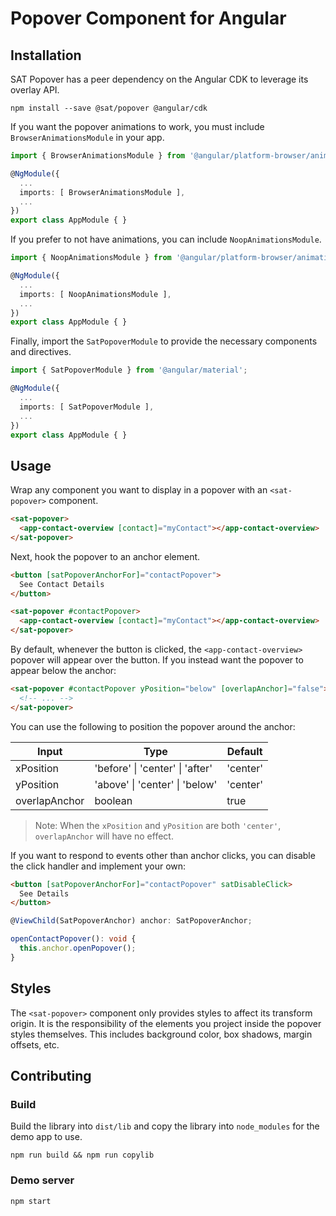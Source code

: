 # Popover Component for Angular

## Installation

SAT Popover has a peer dependency on the Angular CDK to leverage its overlay API.

```
npm install --save @sat/popover @angular/cdk
```

If you want the popover animations to work, you must include `BrowserAnimationsModule` in your app.

```ts
import { BrowserAnimationsModule } from '@angular/platform-browser/animations';

@NgModule({
  ...
  imports: [ BrowserAnimationsModule ],
  ...
})
export class AppModule { }
```

If you prefer to not have animations, you can include `NoopAnimationsModule`.

```ts
import { NoopAnimationsModule } from '@angular/platform-browser/animations';

@NgModule({
  ...
  imports: [ NoopAnimationsModule ],
  ...
})
export class AppModule { }
```

Finally, import the `SatPopoverModule` to provide the necessary components and directives.

```ts
import { SatPopoverModule } from '@angular/material';

@NgModule({
  ...
  imports: [ SatPopoverModule ],
  ...
})
export class AppModule { }
```

## Usage

Wrap any component you want to display in a popover with an `<sat-popover>` component.

```html
<sat-popover>
  <app-contact-overview [contact]="myContact"></app-contact-overview>
</sat-popover>
```

Next, hook the popover to an anchor element.

```html
<button [satPopoverAnchorFor]="contactPopover">
  See Contact Details
</button>

<sat-popover #contactPopover>
  <app-contact-overview [contact]="myContact"></app-contact-overview>
</sat-popover>
```

By default, whenever the button is clicked, the `<app-contact-overview>` popover will appear over
the button. If you instead want the popover to appear below the anchor:

```html
<sat-popover #contactPopover yPosition="below" [overlapAnchor]="false">
  <!-- ... -->
</sat-popover>
```

You can use the following to position the popover around the anchor:

| Input         | Type                            | Default  |
|---------------|---------------------------------|----------|
| xPosition     | 'before' \| 'center' \| 'after' | 'center' |
| yPosition     | 'above' \| 'center' \| 'below'  | 'center' |
| overlapAnchor | boolean                         | true     |

> Note: When the `xPosition` and `yPosition` are both `'center'`, `overlapAnchor` will have no
effect.

If you want to respond to events other than anchor clicks, you can disable the click handler
and implement your own:

```html
<button [satPopoverAnchorFor]="contactPopover" satDisableClick>
  See Details
</button>
```

```ts
@ViewChild(SatPopoverAnchor) anchor: SatPopoverAnchor;

openContactPopover(): void {
  this.anchor.openPopover();
}
```

## Styles

The `<sat-popover>` component only provides styles to affect its transform origin. It is
the responsibility of the elements you project inside the popover styles themselves. This includes
background color, box shadows, margin offsets, etc.


## Contributing

### Build

Build the library into `dist/lib` and copy the library into `node_modules` for the demo app
to use.

```
npm run build && npm run copylib
```

### Demo server

```
npm start
```
